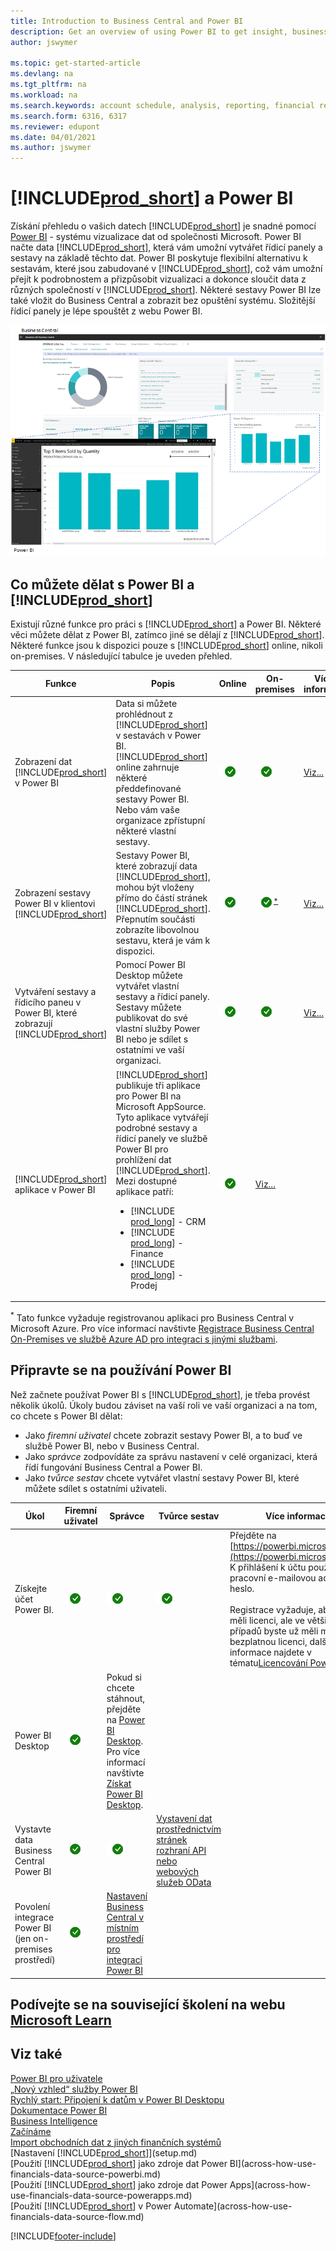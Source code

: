 ```yaml
---
title: Introduction to Business Central and Power BI
description: Get an overview of using Power BI to get insight, business intelligence, and KPIs from your Business Central data.
author: jswymer

ms.topic: get-started-article
ms.devlang: na
ms.tgt_pltfrm: na
ms.workload: na
ms.search.keywords: account schedule, analysis, reporting, financial report, business intelligence, KPI
ms.search.form: 6316, 6317
ms.reviewer: edupont
ms.date: 04/01/2021
ms.author: jswymer
---
```

# [!INCLUDE[prod_short](includes/prod_short.md)] a Power BI

Získání přehledu o vašich datech [!INCLUDE[prod_short](includes/prod_short.md)] je snadné pomocí [Power BI](https://powerbi.microsoft.com) - systému vizualizace dat od společnosti Microsoft. Power BI načte data [!INCLUDE[prod_short](includes/prod_short.md)], která vám umožní vytvářet řídicí panely a sestavy na základě těchto dat. Power BI poskytuje flexibilní alternativu k sestavám, které jsou zabudované v [!INCLUDE[prod_short](includes/prod_short.md)], což vám umožní přejít k podrobnostem a přizpůsobit vizualizaci a dokonce sloučit data z různých společností v [!INCLUDE[prod_short](includes/prod_short.md)]. Některé sestavy Power BI lze také vložit do Business Central a zobrazit bez opuštění systému. Složitější řídicí panely je lépe spouštět z webu Power BI.

![Power BI a Business Central.](media/power-bi-intro.png)

## Co můžete dělat s Power BI a [!INCLUDE[prod_short](includes/prod_short.md)]

Existují různé funkce pro práci s [!INCLUDE[prod_short](includes/prod_short.md)] a Power BI. Některé věci můžete dělat z Power BI, zatímco jiné se dělají z [!INCLUDE[prod_short](includes/prod_short.md)]. Některé funkce jsou k dispozici pouze s [!INCLUDE[prod_short](includes/prod_short.md)] online, nikoli on-premises. V následující tabulce je uveden přehled.

| Funkce | Popis | Online | On-premises | Více informací |
|-------|-----------|--------------|-----------|----------------|
| Zobrazení dat [!INCLUDE[prod_short](includes/prod_short.md)] v Power BI | Data si můžete prohlédnout z [!INCLUDE[prod_short](includes/prod_short.md)] v sestavách v Power BI. [!INCLUDE[prod_short](includes/prod_short.md)] online zahrnuje některé předdefinované sestavy Power BI. Nebo vám vaše organizace zpřístupní některé vlastní sestavy. | ![Funguje online](media/check.png) | ![Funguje v on-premises prostředí](media/check.png) | [Viz...](across-working-with-business-central-in-powerbi.md) |
| Zobrazení sestavy Power BI v klientovi [!INCLUDE[prod_short](includes/prod_short.md)] | Sestavy Power BI, které zobrazují data [!INCLUDE[prod_short](includes/prod_short.md)], mohou být vloženy přímo do částí stránek [!INCLUDE[prod_short](includes/prod_short.md)]. Přepnutím součásti zobrazíte libovolnou sestavu, která je vám k dispozici. | ![funguje online.](media/check.png) | ![Funguje v on-premises prostředí](media/check.png)<sup>[*](#onprem)</sup> | [Viz...](across-working-with-powerbi.md) |
| Vytváření sestavy a řídicího paneu v Power BI, které zobrazují [!INCLUDE[prod_short](includes/prod_short.md)] | Pomocí Power BI Desktop můžete vytvářet vlastní sestavy a řídicí panely. Sestavy můžete publikovat do své vlastní služby Power BI nebo je sdílet s ostatními ve vaší organizaci. | ![Funguje online](media/check.png) | ![Funguje v on-premises prostředí](media/check.png) | [Viz...](across-how-use-financials-data-source-powerbi.md) |
| [!INCLUDE[prod_short](includes/prod_short.md)] aplikace v Power BI | [!INCLUDE[prod_short](includes/prod_short.md)] publikuje tři aplikace pro Power BI na Microsoft AppSource. Tyto aplikace vytvářejí podrobné sestavy a řídicí panely ve službě Power BI pro prohlížení dat [!INCLUDE[prod_short](includes/prod_short.md)]. Mezi dostupné aplikace patří: <ul><li>[!INCLUDE [prod_long](includes/prod_long.md)] - CRM </li><li>[!INCLUDE [prod_long](includes/prod_long.md)] - Finance </li><li>[!INCLUDE [prod_long](includes/prod_long.md)] - Prodej </li></ul> | ![Funguje online](media/check.png) | [Viz...](across-powerbi-business-central-apps.md) |

<a name="onprem"><sup>*</sup></a> Tato funkce vyžaduje registrovanou aplikaci pro Business Central v Microsoft Azure. Pro více informací navštivte [Registrace Business Central On-Premises ve službě Azure AD pro integraci s jinými službami](/dynamics365/business-central/dev-itpro/administration/register-app-azure).

## Připravte se na používání Power BI

Než začnete používat Power BI s [!INCLUDE[prod_short](includes/prod_short.md)], je třeba provést několik úkolů. <!-- Some of the tasks are typically only done by administrators or super users.--> Úkoly budou záviset na vaší roli ve vaší organizaci a na tom, co chcete s Power BI dělat:

- Jako *firemní uživatel* chcete zobrazit sestavy Power BI, a to buď ve službě Power BI, nebo v Business Central.
- Jako *správce* zodpovídáte za správu nastavení v celé organizaci, která řídí fungování Business Central a Power BI.
- Jako *tvůrce sestav* chcete vytvářet vlastní sestavy Power BI, které můžete sdílet s ostatními uživateli.

| Úkol | Firemní uživatel | Správce | Tvůrce sestav | Více informací |
|----|-------------|-------------|-----------------------|----------------|
| Získejte účet Power BI. | ![ještě další zaškrtnutí.](media/check.png) | ![je to zaškrtnutí](media/check.png) | ![znovu zaškrtnutí](media/check.png) | Přejděte na [https://powerbi.microsoft.com](https://powerbi.microsoft.com). K přihlášení k účtu použijte svou pracovní e-mailovou adresu a heslo. <br /><br/> Registrace vyžaduje, abyste měli licenci, ale ve většině případů byste už měli mít bezplatnou licenci, další informace najdete v tématu[Licencování Power BI](admin-powerbi-setup.md#license). |
| Power BI Desktop | ![znovu zaškrtnutí.](media/check.png) | Pokud si chcete stáhnout, přejděte na [Power BI Desktop](https://powerbi.microsoft.com/desktop/). Pro více informací navštivte [Získat Power BI Desktop](/power-bi/fundamentals/desktop-get-the-desktop). |
| Vystavte data Business Central Power BI | ![je to zaškrtnutí.](media/check.png) | ![znovu zaškrtnutí](media/check.png) | [Vystavení dat prostřednictvím stránek rozhraní API nebo webových služeb OData](admin-powerbi-setup.md#exposedata) |
| Povolení integrace<br /> Power BI (jen on-premises prostředí) | ![je to zaškrtnutí.](media/check.png) | [Nastavení Business Central v místním prostředí pro integraci Power BI](admin-powerbi-setup.md#setup) |


<!--



1. If you're using [!INCLUDE[prod_short](includes/prod_short.md)] on-premises, make sure your deployment meets the requirements outlined in [Set up [!INCLUDE[prod_short](includes/prod_short.md)] on-premises for Power BI integration](admin-powerbi-setup.md#setup). This task is typically an administrative task.

2. Expose Business Central data through API pages or published web services.

    Business Central online automatically included several pages as APIs. For more information, see [Business Central API V2.0](/dynamics365/business-central/dev-itpro/api-reference/v2.0/). Application developers for Business Central online can create custom API pages that you can then consume in reports. For more information, see [Developing a Custom API](/dynamics365/business-central/dev-itpro/developer/devenv-develop-custom-api).

   Codeunit, page, and query objects can be published as OData web services. There are many web services published by default. An easy way to find the web services is to search for *web services* in [!INCLUDE[prod_short](includes/prod_short.md)]. For more information about publishing web services, see [Publish a Web Service](across-how-publish-web-service.md).

3. Get a Power BI account.

   To do anything with Power BI and [!INCLUDE[prod_short](includes/prod_short.md)], whether you're an administrator or just a consumer, you'll need Power BI service account. To get an account, go to [https://powerbi.microsoft.com](https://powerbi.microsoft.com). To sign up for an account, use your work email address and password. Sign-up requires that you have a license, but in most cases you should already have a free license. For more information, see [Power BI Licensing](admin-powerbi-setup.md#license).

4. If you want to create your own Power BI reports, get Power BI Desktop.

   You can download [Power BI Desktop](https://powerbi.microsoft.com/desktop/). For more information, see [Get Power BI Desktop](/power-bi/fundamentals/desktop-get-the-desktop).

-->

## Podívejte se na související školení na webu [Microsoft Learn](/learn/modules/configure-powerbi-excel-dynamics-365-business-central/index)

## Viz také

[Power BI pro uživatele](/power-bi/consumer/end-user-consumer)  
[„Nový vzhled“ služby Power BI](/power-bi/service-new-look)  
[Rychlý start: Připojení k datům v Power BI Desktopu](/power-bi/desktop-quickstart-connect-to-data)  
[Dokumentace Power BI](/power-bi/)  
[Business Intelligence](bi.md)  
[Začínáme](ui-get-ready-business.md)  
[Import obchodních dat z jiných finančních systémů](across-import-data-configuration-packages.md)  
[Nastavení [!INCLUDE[prod_short](includes/prod_short.md)]](setup.md)  
[Použití [!INCLUDE[prod_short](includes/prod_short.md)] jako zdroje dat Power BI](across-how-use-financials-data-source-powerbi.md)  
[Použití [!INCLUDE[prod_short](includes/prod_short.md)] jako zdroje dat Power Apps](across-how-use-financials-data-source-powerapps.md)  
[Použití [!INCLUDE[prod_short](includes/prod_short.md)] v Power Automate](across-how-use-financials-data-source-flow.md)




[!INCLUDE[footer-include](includes/footer-banner.md)]